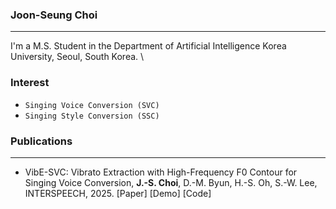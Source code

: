 ### Joon-Seung Choi
---
I'm a M.S. Student in the Department of Artificial Intelligence Korea University, Seoul, South Korea. \

### Interest
- ```Singing Voice Conversion (SVC)```
- ```Singing Style Conversion (SSC)```

### Publications
---
- VibE-SVC: Vibrato Extraction with High-Frequency F0 Contour for Singing Voice Conversion, **J.-S. Choi**, D.-M. Byun, H.-S. Oh, S.-W. Lee, INTERSPEECH, 2025. [Paper] [Demo] [Code]

